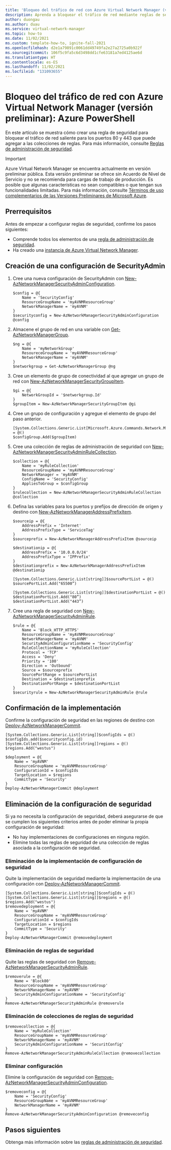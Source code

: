 ```yaml
---
title: 'Bloqueo del tráfico de red con Azure Virtual Network Manager (versión preliminar): Azure PowerShell'
description: Aprenda a bloquear el tráfico de red mediante reglas de seguridad en Azure Virtual Network Manager con Azure PowerShell.
author: duongau
ms.author: duau
ms.service: virtual-network-manager
ms.topic: how-to
ms.date: 11/02/2021
ms.custom: template-how-to, ignite-fall-2021
ms.openlocfilehash: d2e1a79891c0061dd49749fa2e27a2725a0b922f
ms.sourcegitcommit: 106f5c9fa5c6d3498dd1cfe63181a7ed4125ae6d
ms.translationtype: HT
ms.contentlocale: es-ES
ms.lasthandoff: 11/02/2021
ms.locfileid: "131093655"
---
```

# <a name="how-to-block-network-traffic-with-azure-virtual-network-manager-preview---azure-powershell"></a>Bloqueo del tráfico de red con Azure Virtual Network Manager (versión preliminar): Azure PowerShell

En este artículo se muestra cómo crear una regla de seguridad para bloquear el tráfico de red saliente para los puertos 80 y 443 que puede agregar a las colecciones de reglas. Para más información, consulte [Reglas de administración de seguridad](concept-security-admins.md).

> [!IMPORTANT]
> Azure Virtual Network Manager se encuentra actualmente en versión preliminar pública.
> Esta versión preliminar se ofrece sin Acuerdo de Nivel de Servicio y no se recomienda para cargas de trabajo de producción. Es posible que algunas características no sean compatibles o que tengan sus funcionalidades limitadas.
> Para más información, consulte [Términos de uso complementarios de las Versiones Preliminares de Microsoft Azure](https://azure.microsoft.com/support/legal/preview-supplemental-terms/).

## <a name="prerequisites"></a>Prerrequisitos

Antes de empezar a configurar reglas de seguridad, confirme los pasos siguientes:

* Comprende todos los elementos de una [regla de administración de seguridad](concept-security-admins.md).
* Ha creado una [instancia de Azure Virtual Network Manager](create-virtual-network-manager-powershell.md).

## <a name="create-a-securityadmin-configuration"></a>Creación de una configuración de SecurityAdmin

1. Cree una nueva configuración de SecurityAdmin con [New-AzNetworkManagerSecurityAdminConfiguration](/powershell/module/az.network/new-aznetworkmanagersecurityadminconfiguration).

    ```azurepowershell-interactive
    $config = @{
        Name = 'SecurityConfig'
        ResourceGroupName = 'myAVNMResourceGroup'
        NetworkManagerName = 'myAVNM'
    }
    $securityconfig = New-AzNetworkManagerSecurityAdminConfiguration @config 
    ```

1. Almacene el grupo de red en una variable con [Get-AzNetworkManagerGroup](/powershell/module/az.network/get-aznetworkmanagergroup).

    ```azurepowershell-interactive
    $ng = @{
        Name = 'myNetworkGroup'
        ResoureceGroupName = 'myAVNMResourceGroup'
        NetworkManagerName = 'myAVNM'
    }
    $networkgroup = Get-AzNetworkManagerGroup @ng   
    ```

1. Cree un elemento de grupo de conectividad al que agregar un grupo de red con [New-AzNetworkManagerSecurityGroupItem](/powershell/module/az.network/new-aznetworkmanagersecuritygroupitem).

    ```azurepowershell-interactive
    $gi = @{
        NetworkGroupId = '$networkgroup.Id'
    }
    $groupItem = New-AzNetworkManagerSecurityGroupItem @gi
    ```

1. Cree un grupo de configuración y agregue el elemento de grupo del paso anterior.

    ```azurepowershell-interactive
    [System.Collections.Generic.List[Microsoft.Azure.Commands.Network.Models.PSNetworkManagerSecurityGroupItem]]$configGroup = @()  
    $configGroup.Add($groupItem) 
    ```

1. Cree una colección de reglas de administración de seguridad con [New-AzNetworkManagerSecurityAdminRuleCollection](/powershell/module/az.network/new-aznetworkmanagersecurityadminrulecollection).

    ```azurepowershell-interactive
    $collection = @{
        Name = 'myRuleCollection'
        ResourceGroupName = 'myAVNMResourceGroup'
        NetworkManager = 'myAVNM'
        ConfigName = 'SecurityConfig'
        AppliesToGroup = $configGroup
    }
    $rulecollection = New-AzNetworkManagerSecurityAdminRuleCollection @collection
    ```

1. Defina las variables para los puertos y prefijos de dirección de origen y destino con [New-AzNetworkManagerAddressPrefixItem](/powershell/module/az.network/new-aznetworkmanageraddressprefixitem).

    ```azurepowershell-interactive
    $sourceip = @{
        AddressPrefix = 'Internet'
        AddressPrefixType = 'ServiceTag'
    }
    $sourceprefix = New-AzNetworkManagerAddressPrefixItem @sourceip

    $destinationip = @{
        AddressPrefix = '10.0.0.0/24'
        AddressPrefixType = 'IPPrefix'
    }
    $destinationprefix = New-AzNetworkManagerAddressPrefixItem @destinationip

    [System.Collections.Generic.List[string]]$sourcePortList = @() 
    $sourcePortList.Add("65500”) 

    [System.Collections.Generic.List[string]]$destinationPortList = @() 
    $destinationPortList.Add("80”)
    $destinationPortList.Add("443”)
    ```

1. Cree una regla de seguridad con [New-AzNetworkManagerSecurityAdminRule](/powershell/module/az.network/new-aznetworkmanagersecurityadminrule).

    ```azurepowershell-interactive
    $rule = @{
        Name = 'Block_HTTP_HTTPS'
        ResourceGroupName = 'myAVNMResourceGroup'
        NetworkManagerName = 'myAVNM'
        SecurityAdminConfigurationName = 'SecurityConfig'
        RuleCollectionName = 'myRuleCollection'
        Protocol = 'TCP'
        Access = 'Deny'
        Priority = '100'
        Direction = 'Outbound'
        Source = $sourceprefix
        SourcePortRange = $sourcePortList
        Destination = $destinationprefix
        DestinationPortRange = $destinationPortList
    }
    $securityrule = New-AzNetworkManagerSecurityAdminRule @rule
    ```

## <a name="commit-deployment"></a>Confirmación de la implementación

Confirme la configuración de seguridad en las regiones de destino con [Deploy-AzNetworkManagerCommit](/powershell/module/az.network/deploy-aznetworkmanagercommit).

```azurepowershell-interactive
[System.Collections.Generic.List[string]]$configIds = @()  
$configIds.add($securityconfig.id) 
[System.Collections.Generic.List[string]]regions = @()   
$regions.Add("westus")     

$deployment = @{
    Name = 'myAVNM'
    ResourceGroupName = 'myAVNMResourceGroup'
    ConfigurationId = $configIds
    TargetLocation = $regions
    CommitType = 'Security'
}
Deploy-AzNetworkManagerCommit @deployment 
```

## <a name="delete-security-configuration"></a>Eliminación de la configuración de seguridad

Si ya no necesita la configuración de seguridad, deberá asegurarse de que se cumplen los siguientes criterios antes de poder eliminar la propia configuración de seguridad:

* No hay implementaciones de configuraciones en ninguna región.
* Elimine todas las reglas de seguridad de una colección de reglas asociada a la configuración de seguridad.

### <a name="remove-security-configuration-deployment"></a>Eliminación de la implementación de configuración de seguridad

Quite la implementación de seguridad mediante la implementación de una configuración con [Deploy-AzNetworkManagerCommit](/powershell/module/az.network/deploy-aznetworkmanagercommit).

```azurepowershell-interactive
[System.Collections.Generic.List[string]]$configIds = @()
[System.Collections.Generic.List[string]]$regions = @()   
$regions.Add("westus")     
$removedeployment = @{
    Name = 'myAVNM'
    ResourceGroupName = 'myAVNMResourceGroup'
    ConfigurationId = $configIds
    TargetLocation = $regions
    CommitType = 'Security'
}
Deploy-AzNetworkManagerCommit @removedeployment
```

### <a name="remove-security-rules"></a>Eliminación de reglas de seguridad

Quite las reglas de seguridad con [Remove-AzNetworkManagerSecurityAdminRule](/powershell/module/az.network/remove-aznetworkmanagersecurityadminrule).

```azurepowershell-interactive
$removerule = @{
    Name = 'Block80'
    ResourceGroupName = 'myAVNMResourceGroup'
    NetworkManagerName = 'myAVNM'
    SecurityAdminConfigurationName = 'SecurityConfig'
}
Remove-AzNetworkManagerSecurityAdminRule @removerule
```

### <a name="remove-security-rule-collections"></a>Eliminación de colecciones de reglas de seguridad

```azurepowershell-interactive
$removecollection = @{
    Name = 'myRuleCollection'
    ResourceGroupName = 'myAVNMResourceGroup'
    NetworkManagerName = 'myAVNM'
    SecurityAdminConfigurationName = 'SecuritConfig'
}
Remove-AzNetworkManagerSecurityAdminRuleCollection @removecollection
```

### <a name="delete-configuration"></a>Eliminar configuración

Elimine la configuración de seguridad con [Remove-AzNetworkManagerSecurityAdminConfiguration](/powershell/module/az.network/remove-aznetworkmanagersecurityadminconfiguration).

```azurepowershell-interactive
$removeconfig = @{
    Name = 'SecurityConfig'
    ResourceGroupName = 'myAVNMResourceGroup'
    NetworkManagerName = 'myAVNM'
}
Remove-AzNetworkManagerSecurityAdminConfiguration @removeconfig
```

## <a name="next-steps"></a>Pasos siguientes

Obtenga más información sobre las [reglas de administración de seguridad](concept-security-admins.md).
